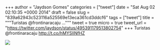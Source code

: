 
+++
author = "Jaydson Gomes"
categories = ["tweet"]
date = "Sat Aug 02 02:10:35 +0000 2014"
draft = false
slug = "839a62943c523116a525569e13eca361cd3ddcf6"
tags = ["tweet"]
title = """Turistas @frontinaracaju ..."""
tweet = true
micro = true
tweet_url = "https://twitter.com/jaydson/status/495391179513802754"
+++
Turistas @frontinaracaju http://t.co/hMYSllNfHZ

![](/images/tweet-media/495391179513802754-Bt_7pI7IEAA7xGg.jpg)